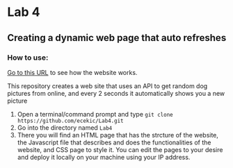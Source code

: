 # Lab 4

## Creating a dynamic web page that auto refreshes 

### How to use:

[Go to this URL](https://elma-dog-pic-generator.netlify.app/) to see how the website works. 

This repository creates a web site that uses an API to get random dog pictures from online, and every 2 seconds it automatically shows you a new picture

1. Open a terminal/command prompt and type `git clone https://github.com/ecekic/Lab4.git`
2. Go into the directory named `Lab4`
3. There you will find an HTML page that has the strcture of the website, the Javascript file that describes and does the functionalities of the website, and CSS page to style it. You can edit the pages to your desire and deploy it locally on your machine using your IP address. 

